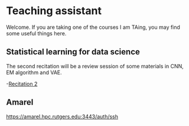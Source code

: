 # Teaching assistant 

Welcome. If you are taking one of the courses I am TAing, you may find some useful things here.

## Statistical learning for data science 

The second recitation will be a review session of some materials in CNN, EM algorithm and VAE.

-[Recitation 2](Recitation_2_vae/Recitation_2.ipynb)

## Amarel

https://amarel.hpc.rutgers.edu:3443/auth/ssh
